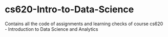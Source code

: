 # cs620-Intro-to-Data-Science
Contains all the code of assignments and learning checks of course cs620 - Introduction to Data Science and Analytics 
